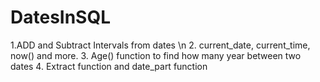 # DatesInSQL

1.ADD and Subtract Intervals from dates \n
2. current_date, current_time, now() and more.
3. Age() function to find how many year between two dates
4. Extract function and date_part function
